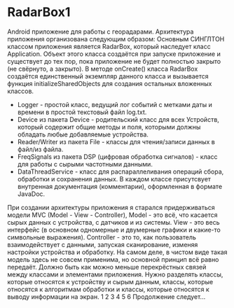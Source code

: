 # RadarBox1
Android приложение для работы с георадарами.
Архитектура приложения организована следующим образом:
Основным СИНГЛТОН классом приложения является RadarBox, который наследует класс Application. 
Объект этого класса создаётся при запуске приложение и существует до тех пор, пока приложение не будет полностью закрыто (не свёрнуто, а закрыто).
В методе onCreate() класса RadarBox создаётся единственный экземпляр данного класса и вызывается функция initializeSharedObjects для создания остальных вложенных классов.
  - Logger - простой класс, ведущий лог событий с метками даты и времени в простой текстовый файл log.txt.
  - Device из пакета Device - родительский класс для всех Устройств, который содержит общие методы и поля, которыми должны обладать любые добавляемые устройства.
  - Reader/Writer из пакета File - классы для чтения/записи данных в файл/из файла.
  - FreqSignals из пакета DSP (цифровая обработка сигналов) - класс для работы с сырыми частотными данными.
  - DataThreadService - класс для распараллеливания операций сбора, обработки и сохранения данных.
В каждом классе присутсвует внутренная документация (комментарии), оформленная в формате JavaDoc.

При создании архитектуры приложения я старался придерживаться модели MVC (Model - View - Controller), 
Model - это всё, что касается сырых данных с устройства, с датчиков и из системы.
View - это весь интерфейс (в основном одномерные и двумерные графики и какие-то символьные выражения).
Controller - это то, как пользователь взаимодействует с данными, запуская сканирование, изменяя настройки устройства и обработку.
На самом деле, в чистом виде такая модель здесь не совсем применима, но основной принцип всё равно передаёт. Должно быть как можно меньше перекрёстных
связей между классами и элементами приложения. Нужно разделять классы, которые относятся к устройству и сырым данным, 
классы, которые относятся к алгоритмам обработки и классы, которые относятся к выводу информации на экран.
1
2
3
4
5
6
Продолжение следует...


